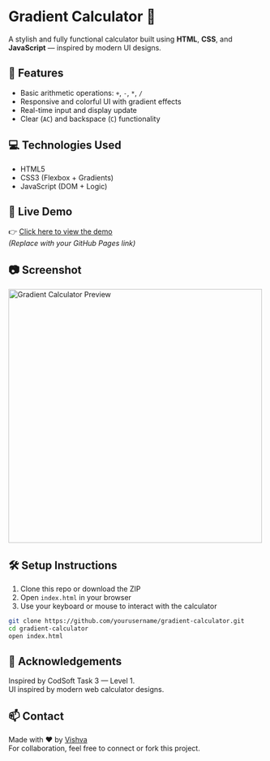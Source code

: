 # Gradient Calculator 🎨

A stylish and fully functional calculator built using **HTML**, **CSS**, and **JavaScript** — inspired by modern UI designs.

## 🔧 Features

- Basic arithmetic operations: `+`, `-`, `*`, `/`
- Responsive and colorful UI with gradient effects
- Real-time input and display update
- Clear (`AC`) and backspace (`C`) functionality

## 💻 Technologies Used

- HTML5  
- CSS3 (Flexbox + Gradients)  
- JavaScript (DOM + Logic)

## 🚀 Live Demo

👉 [Click here to view the demo](https://vishva2705.github.io/CODSOFT/TASK3/)  
*(Replace with your GitHub Pages link)*

## 📷 Screenshot

<img src="screenshot.png" alt="Gradient Calculator Preview" width="500"/>

## 🛠️ Setup Instructions

1. Clone this repo or download the ZIP  
2. Open `index.html` in your browser  
3. Use your keyboard or mouse to interact with the calculator  

```bash
git clone https://github.com/yourusername/gradient-calculator.git
cd gradient-calculator
open index.html
```

## 🙌 Acknowledgements

Inspired by CodSoft Task 3 — Level 1.  
UI inspired by modern web calculator designs.

## 📫 Contact

Made with ❤️ by [Vishva](https://www.linkedin.com/in/yourprofile)  
For collaboration, feel free to connect or fork this project.
